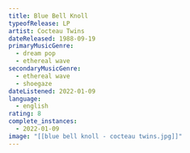 ```yaml
---
title: Blue Bell Knoll
typeofRelease: LP
artist: Cocteau Twins
dateReleased: 1988-09-19
primaryMusicGenre:
  - dream pop
  - ethereal wave
secondaryMusicGenre:
  - ethereal wave
  - shoegaze
dateListened: 2022-01-09
language:
  - english
rating: 8
complete_instances:
  - 2022-01-09
image: "[[blue bell knoll - cocteau twins.jpg]]"
---
```

